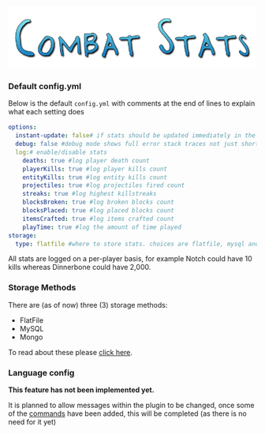 <span id="top">![/assets/logo1.png](/assets/logo1.png)</span>
### <span id="config">Default config.yml</span>
Below is the default <code>config.yml</code> with comments at the end of lines to explain what each setting does
```yml
options:
  instant-update: false# if stats should be updated immediately in the storage or when the player logs out
  debug: false #debug mode shows full error stack traces not just short versions
  log:# enable/disable stats
    deaths: true #log player death count
    playerKills: true #log player kills count
    entityKills: true #log entity kills count
    projectiles: true #log projectiles fired count
    streaks: true #log highest killstreaks
    blocksBroken: true #log broken blocks count
    blocksPlaced: true #log placed blocks count
    itemsCrafted: true #log items crafted count
    playTime: true #log the amount of time played
storage:
  type: flatfile #where to store stats. choices are flatfile, mysql and mongo
```
All stats are logged on a per-player basis, for example Notch could have 10 kills whereas Dinnerbone could have 2,000.

### Storage Methods
There are (as of now) three (3) storage methods:
- FlatFile
- MySQL
- Mongo

To read about these please [click here](/storage).

### <span id="lang">Language config</span>
**This feature has not been implemented yet.**

It is planned to allow messages within the plugin to be changed, once some of the [commands](/commands) have been added, this will be completed (as there is no need for it yet)